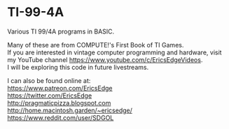 # TI-99-4A
Various TI 99/4A programs in BASIC. 

Many of these are from COMPUTE!'s First Book of TI Games.   
If you are interested in vintage computer programming and hardware, visit my YouTube channel https://www.youtube.com/c/EricsEdgeVideos.  
I will be exploring this code in future livestreams.

I can also be found online at:  
https://www.patreon.com/EricsEdge  
https://twitter.com/EricsEdge  
http://pragmaticpizza.blogspot.com  
http://home.macintosh.garden/~ericsedge/  
https://www.reddit.com/user/SDGOL  

